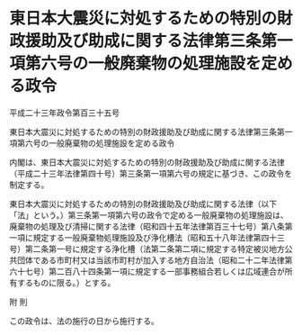 # 東日本大震災に対処するための特別の財政援助及び助成に関する法律第三条第一項第六号の一般廃棄物の処理施設を定める政令

平成二十三年政令第百三十五号

東日本大震災に対処するための特別の財政援助及び助成に関する法律第三条第一項第六号の一般廃棄物の処理施設を定める政令

内閣は、東日本大震災に対処するための特別の財政援助及び助成に関する法律（平成二十三年法律第四十号）第三条第一項第六号の規定に基づき、この政令を制定する。

東日本大震災に対処するための特別の財政援助及び助成に関する法律（以下「法」という。）第三条第一項第六号の政令で定める一般廃棄物の処理施設は、廃棄物の処理及び清掃に関する法律（昭和四十五年法律第百三十七号）第八条第一項に規定する一般廃棄物処理施設及び浄化槽法（昭和五十八年法律第四十三号）第二条第一号に規定する浄化槽（法第二条第二項に規定する特定被災地方公共団体である市町村又は当該市町村が加入する地方自治法（昭和二十二年法律第六十七号）第二百八十四条第一項に規定する一部事務組合若しくは広域連合が所有するものに限る。）とする。

附 則

この政令は、法の施行の日から施行する。
